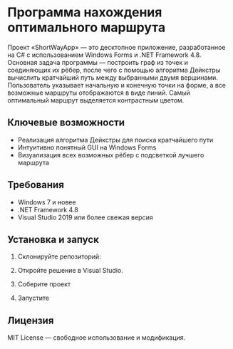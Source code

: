 # Программа нахождения оптимального маршрута 
Проект «ShortWayApp» — это десктопное приложение, разработанное на C# с использованием Windows Forms и .NET Framework 4.8. Основная задача программы — построить граф из точек и соединяющих их рёбер, после чего с помощью алгоритма Дейкстры вычислить кратчайший путь между выбранными двумя вершинами. Пользователь указывает начальную и конечную точки на форме, а все возможные маршруты отображаются в виде линий. Самый оптимальный маршрут выделяется контрастным цветом.

## Ключевые возможности  
- Реализация алгоритма Дейкстры для поиска кратчайшего пути  
- Интуитивно понятный GUI на Windows Forms  
- Визуализация всех возможных рёбер с подсветкой лучшего маршрута

## Требования  
- Windows 7 и новее  
- .NET Framework 4.8  
- Visual Studio 2019 или более свежая версия

## Установка и запуск
1. Склонируйте репозиторий:

2. Откройте решение в Visual Studio.
3. Соберите проект
4. Запустите

## Лицензия  
MIT License — свободное использование и модификация.